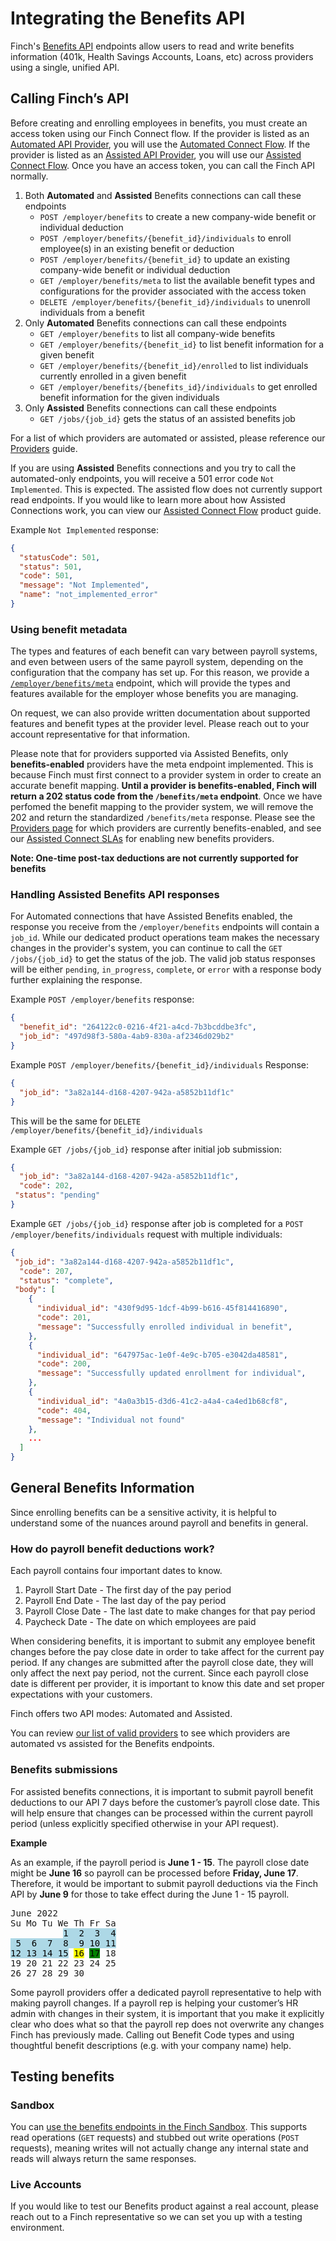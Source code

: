 # Integrating the Benefits API

Finch's [Benefits API](https://developer.tryfinch.com/docs/reference/b3A6MTg4Mzc2MTk-create-benefit) endpoints allow users to read and write benefits information (401k, Health Savings Accounts, Loans, etc) across providers using a single, unified API.

## Calling Finch’s API

Before creating and enrolling employees in benefits, you must create an access token using our Finch Connect flow. If the provider is listed as an [Automated API Provider](https://developer.tryfinch.com/docs/reference/96f5be9e0ec1a-providers#automated-api-providers), you will use the [Automated Connect Flow](https://developer.tryfinch.com/docs/reference/a2c944f1041f6-automated-connect-flow). If the provider is listed as an [Assisted API Provider](https://developer.tryfinch.com/docs/reference/96f5be9e0ec1a-providers#assisted-api-providers), you will use our [Assisted Connect Flow](https://developer.tryfinch.com/docs/reference/8c540ddeca222-assisted-connect-flow). Once you have an access token, you can call the Finch API normally.

1. Both **Automated** and **Assisted** Benefits connections can call these endpoints
    - `POST /employer/benefits` to create a new company-wide benefit or individual deduction
    - `POST /employer/benefits/{benefit_id}/individuals` to enroll employee(s) in an existing benefit or deduction
    - `POST /employer/benefits/{benefit_id}` to update an existing company-wide benefit or individual deduction
    - `GET /employer/benefits/meta` to list the available benefit types and configurations for the provider associated with the access token
    - `DELETE /employer/benefits/{benefit_id}/individuals` to unenroll individuals from a benefit
2. Only **Automated** Benefits connections can call these endpoints
    - `GET /employer/benefits` to list all company-wide benefits
    - `GET /employer/benefits/{benefit_id}` to list benefit information for a given benefit
    - `GET /employer/benefits/{benefit_id}/enrolled` to list individuals currently enrolled in a given benefit
    - `GET /employer/benefits/{benefits_id}/individuals` to get enrolled benefit information for the given individuals
3. Only **Assisted** Benefits connections can call these endpoints
    - `GET /jobs/{job_id}` gets the status of an assisted benefits job

For a list of which providers are automated or assisted, please reference our [Providers](/docs/Development-Guides/Providers.md) guide.

If you are using **Assisted** Benefits connections and you try to call the automated-only endpoints, you will receive a 501 error code `Not Implemented`. This is expected. The assisted flow does not currently support read endpoints. If you would like to learn more about how Assisted Connections work, you can view our [Assisted Connect Flow](/docs/Product-Guides/Assisted-Connect-Flow.md) product guide.

Example `Not Implemented` response:

```json
{
  "statusCode": 501,
  "status": 501,
  "code": 501,
  "message": "Not Implemented",
  "name": "not_implemented_error"
}
```

### Using benefit metadata

The types and features of each benefit can vary between payroll systems, and even between users of the same payroll system, depending on the configuration that the company has set up. For this reason, we provide a [`/employer/benefits/meta`](https://developer.tryfinch.com/docs/reference/b3A6MTg4Mzc2MjA-get-benefits-metadata) endpoint, which will provide the types and features available for the employer whose benefits you are managing.

On request, we can also provide written documentation about supported features and benefit types at the provider level. Please reach out to your account representative for that information.

Please note that for providers supported via Assisted Benefits, only **benefits-enabled** providers have the meta endpoint implemented. This is because Finch must first connect to a provider system in order to create an accurate benefit mapping. **Until a provider is benefits-enabled, Finch will return a 202 status code from the `/benefits/meta` endpoint**. Once we have perfomed the benefit mapping to the provider system, we will remove the 202 and return the standardized `/benefits/meta` response. Please see the [Providers page](../Development-Guides/Providers.md) for which providers are currently benefits-enabled, and see our [Assisted Connect SLAs](../Product-Guides/Assisted-Connect-Flow.md#for-you) for enabling new benefits providers.

**Note: One-time post-tax deductions are not currently supported for benefits**

### Handling Assisted Benefits API responses

For Automated connections that have Assisted Benefits enabled, the response you receive from the `/employer/benefits` endpoints will contain a `job_id`. While our dedicated product operations team makes the necessary changes in the provider's system, you can continue to call the `GET /jobs/{job_id}` to get the status of the job. The valid job status responses will be either `pending`, `in_progress`, `complete`, or `error` with a response body further explaining the response.

Example `POST /employer/benefits` response:

```json
{
  "benefit_id": "264122c0-0216-4f21-a4cd-7b3bcddbe3fc",
  "job_id": "497d98f3-580a-4ab9-830a-af2346d029b2"
}
```

Example `POST /employer/benefits/{benefit_id}/individuals` Response:

```json
{
  "job_id": "3a82a144-d168-4207-942a-a5852b11df1c"
}
```

This will be the same for `DELETE /employer/benefits/{benefit_id}/individuals`

Example `GET /jobs/{job_id}` response after initial job submission:

```json
{
  "job_id": "3a82a144-d168-4207-942a-a5852b11df1c",
  "code": 202,
 "status": "pending"
}
```

Example `GET /jobs/{job_id}` response after job is completed for a `POST /employer/benefits/individuals` request with multiple individuals:

```json
{
 "job_id": "3a82a144-d168-4207-942a-a5852b11df1c",
  "code": 207,
  "status": "complete",
 "body": [
    {
      "individual_id": "430f9d95-1dcf-4b99-b616-45f814416890",
      "code": 201,
      "message": "Successfully enrolled individual in benefit",
    },
    {
      "individual_id": "647975ac-1e0f-4e9c-b705-e3042da48581",
      "code": 200,
      "message": "Successfully updated enrollment for individual",
    },
    {
      "individual_id": "4a0a3b15-d3d6-41c2-a4a4-ca4ed1b68cf8",
      "code": 404,
      "message": "Individual not found"
    },
    ...
  ]
}
```
## General Benefits Information

Since enrolling benefits can be a sensitive activity, it is helpful to understand some of the nuances around payroll and benefits in general.

### How do payroll benefit deductions work?

Each payroll contains four important dates to know.

1. Payroll Start Date - The first day of the pay period
2. Payroll End Date - The last day of the pay period
3. Payroll Close Date - The last date to make changes for that pay period
4. Paycheck Date - The date on which employees are paid

When considering benefits, it is important to submit any employee benefit changes before the pay close date in order to take affect for the current pay period. If any changes are submitted after the payroll close date, they will only affect the next pay period, not the current. Since each payroll close date is different per provider, it is important to know this date and set proper expectations with your customers.

Finch offers two API modes: Automated and Assisted.

You can review [our list of valid providers](https://developer.tryfinch.com/docs/reference/96f5be9e0ec1a-providers) to see which providers are automated vs assisted for the Benefits endpoints.

### Benefits submissions

For assisted benefits connections, it is important to submit payroll benefit deductions to our API 7 days before the customer’s payroll close date. This will help ensure that changes can be processed within the current payroll period (unless explicitly specified otherwise in your API request).

**Example**

As an example, if the payroll period is **June 1 - 15**. The payroll close date might be **June 16** so payroll can be processed before **Friday, June 17**.  Therefore, it would be important to submit payroll deductions via the Finch API by **June 9** for those to take effect during the June 1 - 15 payroll.

<pre>
June 2022
Su Mo Tu We Th Fr Sa
          <mark style="background-color: lightblue">1  2  3  4
 5  6  7  8  9 10 11
12 13 14 15</mark> <mark style="background-color: yellow">16</mark> <mark style="background-color: green">17</mark> 18
19 20 21 22 23 24 25
26 27 28 29 30
</pre>

Some payroll providers offer a dedicated payroll representative to help with making payroll changes. If a payroll rep is helping your customer’s HR admin with changes in their system, it is important that you make it explicitly clear who does what so that the payroll rep does not overwrite any changes Finch has previously made. Calling out Benefit Code types and using thoughtful benefit descriptions (e.g. with your company name) help.


## Testing benefits

### Sandbox

You can [use the benefits endpoints in the Finch Sandbox](https://developer.tryfinch.com/docs/reference/ZG9jOjMxOTg1NTMw-testing#testing-benefits). This supports read operations (`GET` requests) and stubbed out write operations (`POST` requests), meaning writes will not actually change any internal state and reads will always return the same responses.

### Live Accounts


If you would like to test our Benefits product against a real account, please reach out to a Finch representative so we can set you up with a testing environment.
